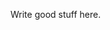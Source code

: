<!-- 
.. title: Unsluggy title
.. slug: sluggy-slug
.. date: 2017-03-XX 17:00:00 UTC-06:00
.. tags: draft
.. category: 
.. link: 
.. description: 
.. type: text
-->

Write good stuff here.